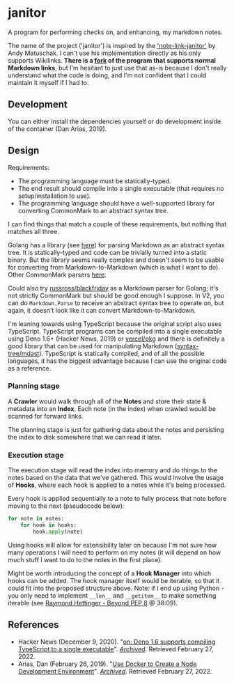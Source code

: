 # janitor

A program for performing checks on, and enhancing, my markdown notes.

The name of the project ('janitor') is inspired by the ['note-link-janitor'](https://github.com/andymatuschak/note-link-janitor) by Andy Matuschak. I can't use his implementation directly as his only supports Wikilinks. **There is a [fork](https://github.com/sjmarshy/note-link-janitor) of the program that supports normal Markdown links**, but I'm hesitant to just use that as-is because I don't really understand what the code is doing, and I'm not confident that I could maintain it myself if I had to.

## Development

You can either install the dependencies yourself or do development inside of the container (Dan Arias, 2019).

## Design

Requirements:

- The programming language must be statically-typed.
- The end result should compile into a single executable (that requires no setup/installation to use).
- The programming language should have a well-supported library for converting CommonMark to an abstract syntax tree.

I can find things that match a couple of these requirements, but nothing that matches all three.

Golang has a library (see [here](https://github.com/yuin/goldmark)) for parsing Markdown as an abstract syntax tree. It is statically-typed and code can be trivially turned into a static binary. But the library seems really complex and doesn't seem to be usable for converting from Markdown-to-Markdown (which is what I want to do). Other CommonMark parsers [here](https://github.com/commonmark/commonmark-spec/wiki/List-of-CommonMark-Implementations).

Could also try [russross/blackfriday](https://github.com/russross/blackfriday) as a Markdown parser for Golang; it's not strictly CommonMark but should be good enough I suppose. In V2, you can do `Markdown.Parse` to receive an abstract syntax tree to operate on, but again, it doesn't look like it can convert Markdown-to-Markdown.

I'm leaning towards using TypeScript because the original script also uses TypeScript. TypeScript programs can be compiled into a single executable using Deno 1.6+ (Hacker News, 2019) or [vercel/pkg](https://github.com/vercel/pkg) and there is definitely a good library that can be used for manipulating Markdown ([syntax-tree/mdast](https://github.com/syntax-tree/mdast)). TypeScript is statically compiled, and of all the possible languages, it has the biggest advantage because I can use the original code as a reference.


### Planning stage

A **Crawler** would walk through all of the **Notes** and store their state & metadata into an **Index**. Each note (in the index) when crawled would be scanned for forward links.

The planning stage is just for gathering data about the notes and persisting the index to disk somewhere that we can read it later.

### Execution stage

The execution stage will read the index into memory and do things to the notes based on the data that we've gathered. This would involve the usage of **Hooks**, where each hook is applied to a notes while it's being processed.

Every hook is applied sequentially to a note to fully process that note before moving to the next (pseudocode below):

```python
for note in notes:
    for hook in hooks:
        hook.apply(note)
```

Using hooks will allow for extensibility later on because I'm not sure how many operations I will need to perform on my notes (it will depend on how much stuff I want to do to the notes in the first place).

Might be worth introducing the concept of a **Hook Manager** into which hooks can be added. The hook manager itself would be iterable, so that it could fit into the proposed structure above. Note: if I end up using Python - you only need to implement `__len__` and `__getitem__` to make something iterable (see [Raymond Hettinger - Beyond PEP 8](https://www.youtube.com/watch?v=wf-BqAjZb8M) @ 38:09).

## References

- Hacker News (December 9, 2020). "[on: Deno 1.6 supports compiling TypeScript to a single executable](https://news.ycombinator.com/item?id=25366484)". *[Archived](https://web.archive.org/web/20220227123534/https://news.ycombinator.com/item?id=25366484)*. Retrieved February 27, 2022.
- Arias, Dan (February 26, 2019). "[Use Docker to Create a Node Development Environment](https://auth0.com/blog/use-docker-to-create-a-node-development-environment/)". *[Archived](https://web.archive.org/web/20220227132024/https://auth0.com/blog/use-docker-to-create-a-node-development-environment/)*. Retrieved February 27, 2022.
